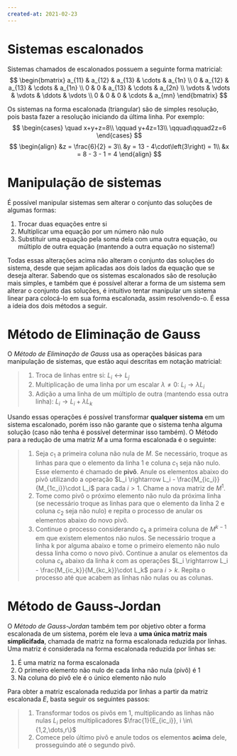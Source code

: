 ```yaml
---
created-at: 2021-02-23
---
```

# Sistemas escalonados
Sistemas chamados de escalonados possuem a seguinte forma matricial:
$$
\begin{bmatrix}
a_{11} & a_{12} & a_{13} & \cdots & a_{1n} \\
0 & a_{12} & a_{13} & \cdots & a_{1n} \\
0 & 0 & a_{13} & \cdots & a_{2n} \\
\vdots & \vdots & \vdots & \ddots & \vdots \\
0 & 0 & 0 & \cdots & a_{mn}
\end{bmatrix}
$$

Os sistemas na forma escalonada (triangular) são de simples resolução, pois basta fazer a resolução  iniciando da última linha. Por exemplo:
$$
  \begin{cases}
  \quad x+y+z=8\\
  \qquad y+4z=13\\
  \qquad\qquad2z=6
  \end{cases}
$$
$$
\begin{align}
  &z = \frac{6}{2} = 3\\
  &y = 13 - 4\cdot\left(3\right) = 1\\
  &x = 8 - 3 - 1 = 4
\end{align}
$$

# Manipulação de sistemas
É possível manipular sistemas sem alterar o conjunto das soluções de algumas formas:
1. Trocar duas equações entre si
2. Multiplicar uma equação por um número não nulo
3. Substituir uma equação pela soma dela com uma outra equação, ou múltiplo de outra equação (mantendo a outra equação no sistema!)

Todas essas alterações acima não alteram o conjunto das soluções do sistema, desde que sejam aplicadas aos dois lados da equação que se deseja alterar. 
Sabendo que os sistemas escalonados são de resolução mais simples, e também que é possível alterar a forma de um sistema sem alterar o conjunto das soluções, é intuitivo tentar manipular um sistema linear para colocá-lo em sua forma escalonada, assim resolvendo-o. É essa a ideia dos dois métodos a seguir.

# Método de Eliminação de Gauss
O *Método de Eliminação de Gauss* usa as operações básicas para manipulação de sistemas, que estão aqui descritas em notação matricial:
> 1. Troca de linhas entre si: $L_i \longleftrightarrow L_j$
> 2. Multiplicação de uma linha por um escalar $\lambda\neq 0$: $L_i \rightarrow \lambda L_i$
> 3. Adição a uma linha de um múltiplo de outra (mantendo essa outra linha): $L_i \rightarrow L_i + \lambda L_k$

Usando essas operações é possível transformar **qualquer sistema** em um sistema escalonado, porém isso não garante que o sistema tenha alguma solução (caso não tenha é possível determinar isso também).
O Método para a redução de uma matriz $M$ a uma forma escalonada é o seguinte:
> 1. Seja $c_1$ a primeira coluna não nula de $M$. Se necessário, troque as linhas para que o elemento da linha 1 e coluna $c_1$ seja não nulo. Esse elemento é chamado de **pivô**. Anule os elementos abaixo do pivô utilizando a operação $L_i \rightarrow L_i - \frac{M_{ic_i}}{M_{1c_i}}\cdot L_i$ para cada $i>1$. Chame a nova matriz de $M^1$.
> 2. Tome como pivô o próximo elemento não nulo da próxima linha (se necessário troque as linhas para que o elemento da linha 2 e coluna $c_2$ seja não nulo) e repita o processo de anular os elementos abaixo do novo pivô.
> 3. Continue o processo considerando $c_k$ a primeira coluna de $M^{k-1}$ em que existem elementos não nulos. Se necessário troque a linha k por alguma abaixo e tome o primeiro elemento não nulo dessa linha como o novo pivô. Continue a anular os elementos da coluna $c_k$ abaixo da linha $k$ com as operações $L_i \rightarrow L_i - \frac{M_{ic_k}}{M_{kc_k}}\cdot L_k$ para $i>k$. Repita o processo até que acabem as linhas não nulas ou as colunas.


# Método de Gauss-Jordan
O *Método de Gauss-Jordan* também tem por objetivo obter a forma escalonada de um sistema, porém ele leva a **uma única matriz mais simplicifada**, chamada de matriz na forma escalonada reduzida por linhas.
Uma matriz é considerada na forma escalonada reduzida por linhas se:
1. É uma matriz na forma escalonada
2. O primeiro elemento não nulo de cada linha não nula (pivô) é 1
3. Na coluna do pivô ele é o único elemento não nulo

Para obter a matriz escalonada reduzida por linhas a partir da matriz escalonada $E$, basta seguir os seguintes passos:
> 1. Transformar todos os pivôs em 1, multiplicando as linhas não nulas $L_i$ pelos multiplicadores $\frac{1}{E_{ic_i}}, i \in\{1,2,\dots,r\}$
> 2. Comece pelo último pivô e anule todos os elementos **acima** dele, prosseguindo até o segundo pivô.